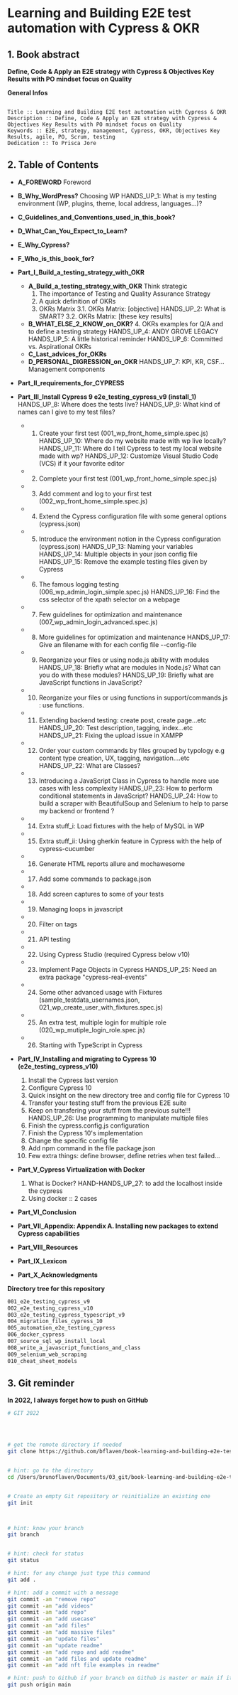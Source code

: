 # Learning and Building E2E test automation with Cypress & OKR

## 1. Book abstract

**Define, Code & Apply an E2E strategy with Cypress & Objectives Key Results with PO mindset focus on Quality**


__General Infos__

```

Title :: Learning and Building E2E test automation with Cypress & OKR
Description :: Define, Code & Apply an E2E strategy with Cypress & Objectives Key Results with PO mindset focus on Quality
Keywords :: E2E, strategy, management, Cypress, OKR, Objectives Key Results, agile, PO, Scrum, testing
Dedication :: To Prisca Jore 

```



## 2. Table of Contents

- **A_FOREWORD**
    Foreword
- **B_Why_WordPress?**
    Choosing WP
	HANDS_UP_1: What is my testing environment (WP, plugins, theme, local address, languages...)?
- **C_Guidelines_and_Conventions_used_in_this_book?**
- **D_What_Can_You_Expect_to_Learn?**
- **E_Why_Cypress?**
- **F_Who_is_this_book_for?**


- **Part_I_Build_a_testing_strategy_with_OKR**
	* **A_Build_a_testing_strategy_with_OKR**
		Think strategic
    	1. The importance of Testing and Quality Assurance Strategy
    	2. A quick definition of OKRs
    	3. OKRs Matrix
    	3.1.  OKRs Matrix: [objective]
    	HANDS_UP_2: What is SMART?
    	3.2. OKRs Matrix: [these key results]
	* **B_WHAT_ELSE_2_KNOW_on_OKR?**
    	4. OKRs examples for Q/A and to define a testing strategy
    	HANDS_UP_4: ANDY GROVE LEGACY
    	HANDS_UP_5: A little historical reminder
    	HANDS_UP_6: Committed vs. Aspirational OKRs
	* **C_Last_advices_for_OKRs**
	* **D_PERSONAL_DIGRESSION_on_OKR**
    	HANDS_UP_7: KPI, KR, CSF... Management components

- **Part_II_requirements_for_CYPRESS**

- **Part_III_Install Cypress 9 e2e_testing_cypress_v9 (install_1)**
    HANDS_UP_8: Where does the tests live?
    HANDS_UP_9: What kind of names can I give to my test files?
    + 1. Create your first test (001_wp_front_home_simple.spec.js)
    HANDS_UP_10: Where do my website made with wp live locally?
    HANDS_UP_11: Where do I tell Cypress to test my local website made with wp?
    HANDS_UP_12: Customize Visual Studio Code (VCS) if it your favorite editor 
    + 2. Complete your first test (001_wp_front_home_simple.spec.js)
    + 3. Add comment and log to your first test (002_wp_front_home_simple.spec.js)
    + 4. Extend the Cypress configuration file with some general options (cypress.json)
    + 5. Introduce the environment notion in the Cypress configuration (cypress.json)
    HANDS_UP_13: Naming your variables
    HANDS_UP_14: Multiple objects in your json config file
    HANDS_UP_15: Remove the example testing files given by Cypress
    + 6. The famous logging testing (006_wp_admin_login_simple.spec.js)
    HANDS_UP_16: Find the css selector of the xpath selector on a webpage
    + 7. Few guidelines for optimization and maintenance (007_wp_admin_login_advanced.spec.js)
    + 8. More guidelines for optimization and maintenance
    HANDS_UP_17: Give an filename with for each config file --config-file
    + 9. Reorganize your files or using node.js ability with modules
    HANDS_UP_18: Briefly what are modules in Node.js? What can you do with these modules?
    HANDS_UP_19: Briefly what are JavaScript functions in JavaScript?
    + 10. Reorganize your files or using functions in support/commands.js :  use functions.
    + 11. Extending backend testing: create post, create page...etc
    HANDS_UP_20: Test description, tagging, index...etc
    HANDS_UP_21: Fixing the upload issue in XAMPP
    + 12. Order your custom commands by files grouped by typology e.g content type creation, UX, tagging, navigation....etc
    HANDS_UP_22:  What are Classes?
    + 13. Introducing a JavaScript Class in Cypress to handle more use cases with less complexity
    HANDS_UP_23: How to perform conditional statements in JavaScript?
    HANDS_UP_24: How to build a scraper with BeautifulSoup and Selenium to help to parse my backend or frontend ?
    + 14. Extra stuff_i: Load fixtures with the help of MySQL in WP
    + 15. Extra stuff_ii: Using gherkin feature in Cypress with the help of cypress-cucumber
    + 16.  Generate HTML reports allure and mochawesome
    + 17. Add some commands to package.json
    + 18. Add screen captures to some of your tests
    + 19. Managing loops in javascript
    + 20. Filter on tags
    + 21. API testing
    + 22. Using Cypress Studio (required Cypress below v10)
    + 23. Implement Page Objects in Cypress
    HANDS_UP_25: Need an extra package "cypress-real-events"
    + 24. Some other advanced usage with Fixtures (sample_testdata_usernames.json, 021_wp_create_user_with_fixtures.spec.js)
    + 25. An extra test, multiple login for multiple role (020_wp_mutiple_login_role.spec.js)
    + 26. Starting with TypeScript in Cypress

- **Part_IV_Installing and migrating to Cypress 10 (e2e_testing_cypress_v10)**
    1. Install the Cypress last version
    2. Configure Cypress 10
    3. Quick insight on the new directory tree and config file for Cypress 10
    4. Transfer your testing stuff from the previous E2E suite
    5. Keep on transfering your stuff from the previous suite!!!
    HANDS_UP_26: Use programming to manipulate multiple files
    6. Finish the cypress.config.js configuration
    7. Finish the Cypress 10's implementation
    8. Change the specific config file
    9. Add npm command in the file package.json
    10. Few extra things:  define browser, define retries when test failed...

- **Part_V_Cypress Virtualization with Docker**
    1. What is Docker?
    HAND-HANDS_UP_27: to add the localhost inside the cypress
    2. Using docker :: 2 cases

- **Part_VI_Conclusion**

- **Part_VII_Appendix: Appendix A. Installing new packages to extend Cypress capabilities**

- **Part_VIII_Resources**

- **Part_IX_Lexicon**

- **Part_X_Acknowledgments**



**Directory tree for this repository**
```bash
001_e2e_testing_cypress_v9
002_e2e_testing_cypress_v10
003_e2e_testing_cypress_typescript_v9
004_migration_files_cypress_10
005_automation_e2e_testing_cypress
006_docker_cypress
007_source_sql_wp_install_local
008_write_a_javascript_functions_and_class
009_selenium_web_scraping
010_cheat_sheet_models
```


## 3. Git reminder

**In 2022, I always forget how to push on GitHub**

```bash
# GIT 2022




# get the remote directory if needed
git clone https://github.com/bflaven/book-learning-and-building-e2e-test-automation-with-cypress-and-okr.git


# hint: go to the directory
cd /Users/brunoflaven/Documents/03_git/book-learning-and-building-e2e-test-automation-with-cypress-and-okr


# Create an empty Git repository or reinitialize an existing one
git init



# hint: know your branch
git branch


# hint: check for status
git status

# hint: for any change just type this command
git add .

# hint: add a commit with a message
git commit -am "remove repo"
git commit -am "add videos"
git commit -am "add repo"
git commit -am "add usecase"
git commit -am "add files"
git commit -am "add massive files"
git commit -am "update files"
git commit -am "update readme"
git commit -am "add repo and add readme"
git commit -am "add files and update readme"
git commit -am "add nft file examples in readme"

# hint: push to Github if your branch on Github is master or main if it main
git push origin main

```





